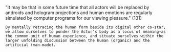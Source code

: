 "It may be that in some future time that all actors will be replaced by androids and hologram projections and human emotions are regularly simulated by computer programs for our viewing pleasure." (131)

```By mentally retracing the human form beside its digital other co-star, we allow ourselves to ponder the Actor’s body as a locus of meaning—as the common unit of human experience, and situate ourselves within the larger unfolding discussion between the human (organic) and the artificial (man-made).```
